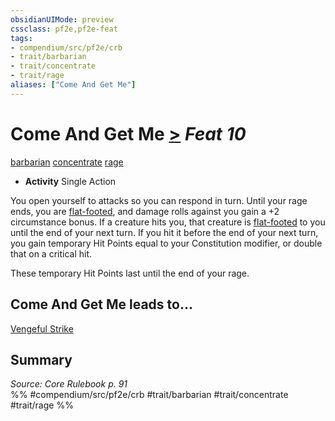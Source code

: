 ```yaml
---
obsidianUIMode: preview
cssclass: pf2e,pf2e-feat
tags:
- compendium/src/pf2e/crb
- trait/barbarian
- trait/concentrate
- trait/rage
aliases: ["Come And Get Me"]
---
```

# Come And Get Me  [>](/rules/core-rulebook/chapter-9-playing-the-game.md#Actions "Single Action") *Feat 10*  
[barbarian](/rules/traits/barbarian.md)  [concentrate](/rules/traits/concentrate.md)  [rage](/rules/traits/rage.md)  

- **Activity** Single Action

You open yourself to attacks so you can respond in turn. Until your rage ends, you are [flat-footed](/rules/conditions.md#Flat-footed), and damage rolls against you gain a +2 circumstance bonus. If a creature hits you, that creature is [flat-footed](/rules/conditions.md#Flat-footed) to you until the end of your next turn. If you hit it before the end of your next turn, you gain temporary Hit Points equal to your Constitution modifier, or double that on a critical hit.

These temporary Hit Points last until the end of your rage.

## Come And Get Me leads to...

[Vengeful Strike](/compendium/feats/vengeful-strike.md)

## Summary

*Source: Core Rulebook p. 91*  
%% #compendium/src/pf2e/crb #trait/barbarian #trait/concentrate #trait/rage %%